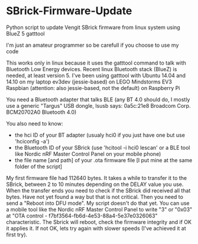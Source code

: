 # SBrick-Firmware-Update
Python script to update Vengit SBrick firmware from linux system using BlueZ 5 gatttool

I'm just an amateur programmer so be carefull if you choose to use my code

This works only in linux because it uses the gatttool command to talk with Bluetooth Low Energy devices.
Recent linux Bluetooth stack (BlueZ) is needed, at least version 5.
I've been using gatttool with
 Ubuntu 14.04 and 14.10 on my laptop
 ev3dev (jessie-based) on LEGO Mindstorms EV3
 Raspbian (attention: also jessie-based, not the default) on Raspberry Pi
 
You need a Bluetooth adapter that talks BLE (any BT 4.0 should do, I mostly use a generic "Targus" USB dongle,
  lsusb says: 0a5c:21e8 Broadcom Corp. BCM20702A0 Bluetooth 4.0)

You also need to know:
 - the hci ID of your BT adapter (usualy hci0 if you just have one but use 'hciconfig -a')
 - the Bluetooth ID of your SBrick (use 'hcitool -i hci0 lescan' or a BLE tool like Nordic nRF Master Control Panel on your mobile phone)
 - the file name [and path] of your .ota firmware file [I put mine at the same folder of the script]

My first firmware file had 112640 bytes. It takes a while to transfer it to the SBrick, between 2 to 10 minutes depending on the DELAY value you use.
When the transfer ends you need to check if the SBrick did received all that bytes. Have not yet found a way but that is not critical.
Then you need to send a "Reboot into DFU mode". My script doesn't do that yet. You can use a mobile tool like the Nordic nRF Master Control Panel to write "3" or "0x03" at "OTA control - f7bf3564-fb6d-4e53-88a4-5e37e0326063" characteristic. The Sbrick will reboot, check the firmware integrity and if OK it applies it. If not OK, lets try again with slower speeds (I've achieved it at first try).

